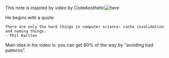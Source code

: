 This note is inspired by video by CodeAesthetic![here](https://www.youtube.com/watch?v=-J3wNP6u5YU)

He begins with a quote:
```quote
There are only tho hard things in computer science: cache invalidation and naming things.
- Phil Karlton
```
Main idea in his video is: you can get 80% of the way by "avoiding bad patterns".